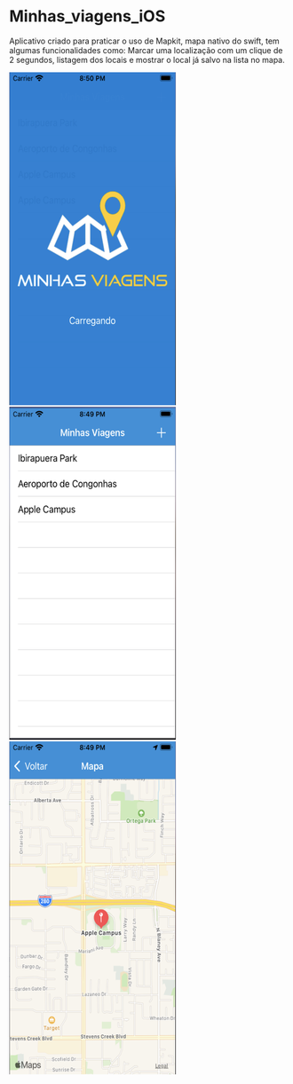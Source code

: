 # Minhas_viagens_iOS
Aplicativo criado para praticar o uso de Mapkit, mapa nativo do swift, tem algumas funcionalidades como: Marcar uma localização com um clique de 2 segundos, listagem dos locais e mostrar o local já salvo na lista no mapa.

<img src="https://github.com/jeff77araujo/Minhas_viagens_iOS/blob/main/launchScreen.png" height=600 width=300 /> <img src="https://github.com/jeff77araujo/Minhas_viagens_iOS/blob/main/locais-salvos.png" height=600 width=300 /> <img src="https://github.com/jeff77araujo/Minhas_viagens_iOS/blob/main/Mapa-nativo-swift.png" height=600 width=300 />
